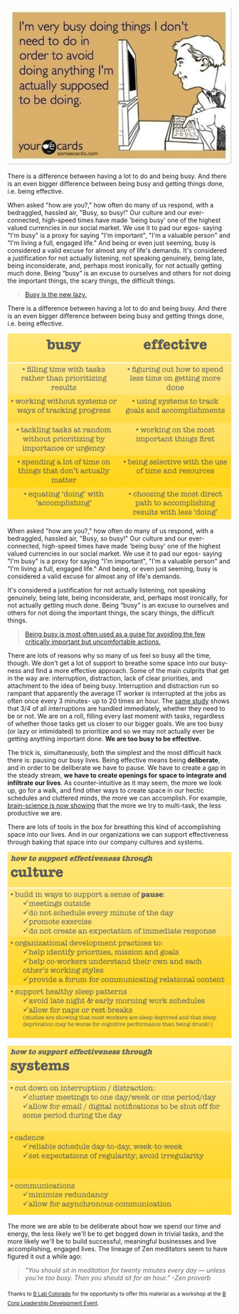 ![Busy.png](assets/b.png) 

There is a difference between having a lot to do and being busy. And there is an even bigger difference between being busy and getting things done, i.e. being effective. 

When asked "how are you?," how often do many of us respond, with a bedraggled, hassled air, "Busy, so busy!" Our culture and our ever-connected, high-speed times have made 'being busy' one of the highest valued currencies in our social market. We use it to pad our egos- saying "I'm busy" is a proxy for saying "I'm important", "I'm a valuable person" and "I'm living a full, engaged life." And being or even just seeming, busy is considered a valid excuse for almost any of life's demands. It's considered a justification for not actually listening, not speaking genuinely, being late, being inconsiderate, and, perhaps most ironically, for not actually getting much done. Being “busy” is an excuse to ourselves and others for not doing the important things, the scary things, the difficult things. 

>[Busy is the new lazy.](http://www.fastcompany.com/3008263/busy-new-lazy)

There is a difference between having a lot to do and being busy. And there is an even bigger difference between being busy and getting things done, i.e. being effective. 

[![Screen Shot 2015-04-28 at 2.01.06 PM.png](assets/c.png)](http://www.eventsineveryoccasion.com/inspirations/)

When asked "how are you?," how often do many of us respond, with a bedraggled, hassled air, "Busy, so busy!" Our culture and our ever-connected, high-speed times have made 'being busy' one of the highest valued currencies in our social market. We use it to pad our egos- saying "I'm busy" is a proxy for saying "I'm important", "I'm a valuable person" and "I'm living a full, engaged life." And being, or even just seeming, busy is considered a valid excuse for almost any of life's demands. 

It's considered a justification for not actually listening, not speaking genuinely, being late, being inconsiderate, and, perhaps most ironically, for not actually getting much done. Being “busy” is an excuse to ourselves and others for not doing the important things, the scary things, the difficult things. 

>[Being busy is most often used as a guise for avoiding the few critically important but uncomfortable actions.](http://fourhourworkweek.com/2013/11/03/productivity-hacks/)


There are lots of reasons why so many of us feel so busy all the time, though. We don't get a lot of support to breathe some space into our busy-ness and find a more effective approach. Some of the main culprits that get in the way are: interruption, distraction,  lack of clear priorities, and attachment to the idea of being busy. Interruption and distraction run so rampant that apparently the average IT worker is interrupted at the jobs as often once every 3 minutes- up to 20 times an hour. The [same study](https://www.yast.com/time_management/science-task-interruption-time-management/) shows that 3/4 of all interruptions are handled immediately, whether they need to be or not. We are on a roll, filling every last moment with tasks, regardless of whether those tasks get us closer to our bigger goals. We are too busy (or lazy or intimidated) to prioritize and so we may not actually ever be getting anything important done. **We are too busy to be effective.**

The trick is, simultaneously, both the simplest and the most difficult hack there is: pausing our busy lives. Being effective means being **deliberate**, and
in order to be deliberate we have to pause. We have to create a gap in the steady stream, **we have to create openings for space to integrate and infiltrate our lives**. As counter-intuitive as it may seem, the more we look up, go for a walk, and find other ways to create space in our hectic schedules and cluttered minds, the more we can accomplish. For example, [brain-science is now showing](http://www.inc.com/magazine/201304/issie-lapowsky/get-more-done-dont-multitask.html) that the more we try to multi-task, the less productive we are.  

There are lots of tools in the box for breathing this kind of accomplishing space into our lives. And in our organizations we can support effectiveness through baking that space into our company cultures and systems. 

![Screen Shot 2015-04-28 at 2.56.35 PM.png](assets/d.png) 

![Screen Shot 2015-04-28 at 2.56.59 PM.png](assets/e.png) 

The more we are able to be deliberate about how we spend our time and energy, the less likely we'll be to get bogged down in trivial tasks, and the more likely we'll be to build successful, meaningful businesses and live accomplishing, engaged lives. The lineage of Zen meditators seem to have figured it out a while ago:

>*“You should sit in meditation for twenty minutes every day — unless you’re too busy. Then you should sit for an hour.” -Zen proverb*


<sub>Thanks to [B Lab Colorado](http://www.bcorporation.net/blog/announcing-b-lab-colorado) for the opportunity to offer this material as a workshop at the [B Corp Leadership Development Event](https://www.facebook.com/media/set/?set=a.1579907255613452.1073741847.1519708461633332&type=1).<sub>